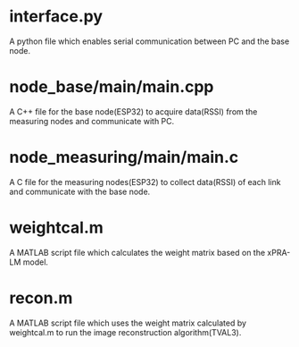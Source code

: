 # interface.py
A python file which enables serial communication between PC and the base node.
# node_base/main/main.cpp
A C++ file for the base node(ESP32) to acquire data(RSSI) from the measuring nodes and communicate with PC.
# node_measuring/main/main.c
A C file for the measuring nodes(ESP32) to collect data(RSSI) of each link and communicate with the base node.
# weightcal.m
A MATLAB script file which calculates the weight matrix based on the xPRA-LM model.
# recon.m
A MATLAB script file which uses the weight matrix calculated by weightcal.m to run the image reconstruction algorithm(TVAL3).

